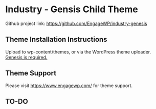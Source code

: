 # Industry - Gensis Child Theme

Github project link: https://github.com/EngageWP/industry-genesis

## Theme Installation Instructions

Upload to wp-content/themes, or via the WordPress theme uploader. [Genesis is required.](https://www.engagewp.com/go/studiopress)

## Theme Support

Please visit https://www.engagewp.com/ for theme support.

## TO-DO